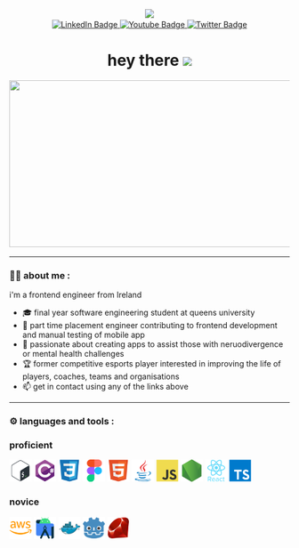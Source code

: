 <div id="header" align="center">
    <img src="https://media.giphy.com/media/v1.Y2lkPTc5MGI3NjExbDZ1bW1janR2cGhnMnZvOXZsM2VncTlpNWcyNTBsaGNkamJwNm9pbSZlcD12MV9pbnRlcm5hbF9naWZfYnlfaWQmY3Q9Zw/3oKIPnAiaMCws8nOsE/giphy.gif" width="200">
    <div id="badges">
        <a href="linkedin-url">
            <img src="https://img.shields.io/badge/LinkedIn-blue?style=for-the-badge&logo=linkedin&logoColor=white" alt="LinkedIn Badge"/>
        </a>
        <a href="youtube-url">
            <img src="https://img.shields.io/badge/YouTube-red?style=for-the-badge&logo=youtube&logoColor=white" alt="Youtube Badge"/>
        </a>
        <a href="twitter-url">
            <img src="https://img.shields.io/badge/Twitter-blue?style=for-the-badge&logo=twitter&logoColor=white" alt="Twitter Badge"/>
        </a>
    </div>
<!--     <img src="https://komarev.com/ghpvc/?username=twxshy" alt=""/> -->
    <h1>
    hey there
    <img src="https://media.giphy.com/media/hvRJCLFzcasrR4ia7z/giphy.gif" width="30px"/>
    </h1>
</div>
<div align="center">
  <img src="https://media.giphy.com/media/v1.Y2lkPTc5MGI3NjExNGR5dm02Z2Y1ZnVjems1eWsweDcwcTJtMXozdW04cDFoYXk2MzY1NSZlcD12MV9pbnRlcm5hbF9naWZfYnlfaWQmY3Q9Zw/zOvBKUUEERdNm/giphy.gif" width="600" height="300"/>
</div>

---
### :technologist: about me :
i'm a frontend engineer from Ireland
- :mortar_board: final year software engineering student at queens university
- :briefcase: part time placement engineer contributing to frontend development and manual testing of mobile app
- :brain: passionate about creating apps to assist those with neruodivergence or mental health challenges
- :trophy: former competitive esports player interested in improving the life of players, coaches, teams and organisations
- :mailbox: get in contact using any of the links above

---
### :gear: languages and tools :
### proficient
<div>
<img src="https://github.com/devicons/devicon/blob/master/icons/bash/bash-original.svg" title="bash" alt="bash" width="40" height="40"/>
<img src="https://github.com/devicons/devicon/blob/master/icons/csharp/csharp-original.svg" title="csharp" alt="csharp" width="40" height="40"/>
<img src="https://github.com/devicons/devicon/blob/master/icons/css3/css3-original.svg" title="css" alt="css" width="40" height="40"/>
<img src="https://github.com/devicons/devicon/blob/master/icons/figma/figma-original.svg" title="figma" alt="figma" width="40" height="40"/>
<img src="https://github.com/devicons/devicon/blob/master/icons/html5/html5-original.svg" title="html" alt="html" width="40" height="40"/>
<img src="https://github.com/devicons/devicon/blob/master/icons/java/java-original.svg" title="java" alt="java " width="40" height="40"/>
<img src="https://github.com/devicons/devicon/blob/master/icons/javascript/javascript-original.svg" title="javascript" alt="javascript" width="40" height="40"/>
<img src="https://github.com/devicons/devicon/blob/master/icons/nodejs/nodejs-original.svg" title="node js" alt="node js" width="40" height="40"/>
<img src="https://github.com/devicons/devicon/blob/master/icons/react/react-original-wordmark.svg" title="react" alt="react" width="40" height="40"/>
<img src="https://github.com/devicons/devicon/blob/master/icons/typescript/typescript-original.svg" title="typescript" alt="typescript" width="40" height="40"/>
</div>


### novice
<div>
<img src="https://github.com/devicons/devicon/blob/master/icons/amazonwebservices/amazonwebservices-plain-wordmark.svg" title="aws" alt="aws" width="40" height="40"/>
<img src="https://github.com/devicons/devicon/blob/master/icons/androidstudio/androidstudio-original.svg" title="android studio" alt="android studio" width="40" height="40"/>
<img src="https://github.com/devicons/devicon/blob/master/icons/docker/docker-original.svg" title="docker" alt="docker" width="40" height="40"/>
<img src="https://github.com/devicons/devicon/blob/master/icons/godot/godot-original.svg" title="godot" alt="godot" width="40" height="40"/>
<img src="https://github.com/devicons/devicon/blob/master/icons/ruby/ruby-original.svg" title="ruby" alt="ruby" width="40"height="40"/>


</div>
